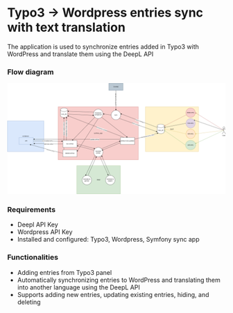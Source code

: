 # Typo3 -> Wordpress entries sync with text translation
The application is used to synchronize entries added in Typo3 with WordPress and translate them using the DeepL API
### Flow diagram
![Flow diagram](/docs/schema.png)

### Requirements
- Deepl API Key
- Wordpress API Key
- Installed and configured: Typo3, Wordpress, Symfony sync app

### Functionalities
- Adding entries from Typo3 panel
- Automatically synchronizing entries to WordPress and translating them into another language using the DeepL API
- Supports adding new entries, updating existing entries, hiding, and deleting
